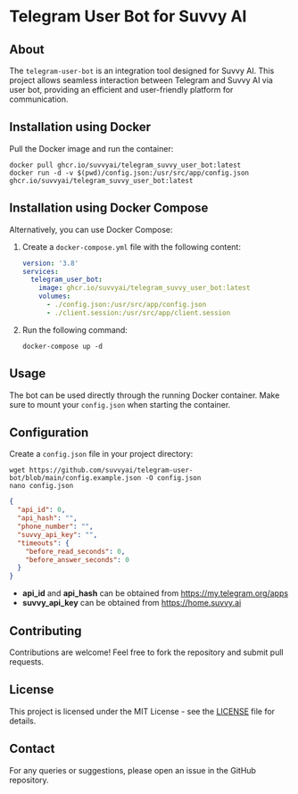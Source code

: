 # Telegram User Bot for Suvvy AI

## About
The `telegram-user-bot` is an integration tool designed for Suvvy AI. This project allows seamless interaction between Telegram and Suvvy AI via user bot, providing an efficient and user-friendly platform for communication.

## Installation using Docker
Pull the Docker image and run the container:
```shell
docker pull ghcr.io/suvvyai/telegram_suvvy_user_bot:latest
docker run -d -v $(pwd)/config.json:/usr/src/app/config.json ghcr.io/suvvyai/telegram_suvvy_user_bot:latest
```

## Installation using Docker Compose
Alternatively, you can use Docker Compose:
1. Create a `docker-compose.yml` file with the following content:
   ```yaml
   version: '3.8'
   services:
     telegram_user_bot:
       image: ghcr.io/suvvyai/telegram_suvvy_user_bot:latest
       volumes:
         - ./config.json:/usr/src/app/config.json
         - ./client.session:/usr/src/app/client.session
   ```
2. Run the following command:
   ```shell
   docker-compose up -d
   ```

## Usage
The bot can be used directly through the running Docker container. Make sure to mount your `config.json` when starting the container.

## Configuration
Create a `config.json` file in your project directory:
```shell
wget https://github.com/suvvyai/telegram-user-bot/blob/main/config.example.json -O config.json
nano config.json
```
```json
{
  "api_id": 0,
  "api_hash": "",
  "phone_number": "",
  "suvvy_api_key": "",
  "timeouts": {
    "before_read_seconds": 0,
    "before_answer_seconds": 0
  }
}
```
- **api_id** and **api_hash** can be obtained from https://my.telegram.org/apps
- **suvvy_api_key** can be obtained from https://home.suvvy.ai

## Contributing
Contributions are welcome! Feel free to fork the repository and submit pull requests.

## License
This project is licensed under the MIT License - see the [LICENSE](LICENSE) file for details.

## Contact
For any queries or suggestions, please open an issue in the GitHub repository.